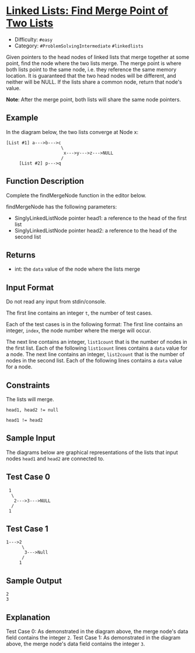 # [Linked Lists: Find Merge Point of Two Lists](https://www.hackerrank.com/challenges/find-the-merge-point-of-two-joined-linked-lists)

- Difficulty:  `#easy`
- Category: `#ProblemSolvingIntermediate` `#linkedlists`

Given pointers to the head nodes of  linked lists that merge together
at some point, find the node where the two lists merge.
The merge point is where both lists point to the same node,
i.e. they reference the same memory location.
It is guaranteed that the two head nodes will be different,
and neither will be NULL.
If the lists share a common node, return that node's  value.

**Note**: After the merge point, both lists will share the same node pointers.

## Example

In the diagram below, the two lists converge at Node x:

```text
[List #1] a--->b--->c
                     \
                      x--->y--->z--->NULL
                     /
     [List #2] p--->q
```

## Function Description

Complete the findMergeNode function in the editor below.

findMergeNode has the following parameters:

- SinglyLinkedListNode pointer head1: a reference to the head of the first list
- SinglyLinkedListNode pointer head2: a reference to the head of the second list

## Returns

- int: the `data` value of the node where the lists merge

## Input Format

Do not read any input from stdin/console.

The first line contains an integer `t`, the number of test cases.

Each of the test cases is in the following format:
The first line contains an integer, `index`,
the node number where the merge will occur.

The next line contains an integer,
`list1count` that is the number of nodes in the first list.
Each of the following `list1count` lines contains a `data` value for a node.
The next line contains an integer,
`list2count` that is the number of nodes in the second list.
Each of the following  lines contains a `data` value for a node.

## Constraints

The lists will merge.

`head1, head2 != null`

`head1 != head2`

## Sample Input

The diagrams below are graphical representations of the
lists that input nodes `head1` and `head2` are connected to.

## Test Case 0

```text
 1
  \
   2--->3--->NULL
  /
 1
```

## Test Case 1

```text
1--->2
      \
       3--->Null
      /
     1
```

## Sample Output

```text
2
3
```

## Explanation

Test Case 0: As demonstrated in the diagram above,
the merge node's data field contains the integer `2`.
Test Case 1: As demonstrated in the diagram above,
the merge node's data field contains the integer `3`.
